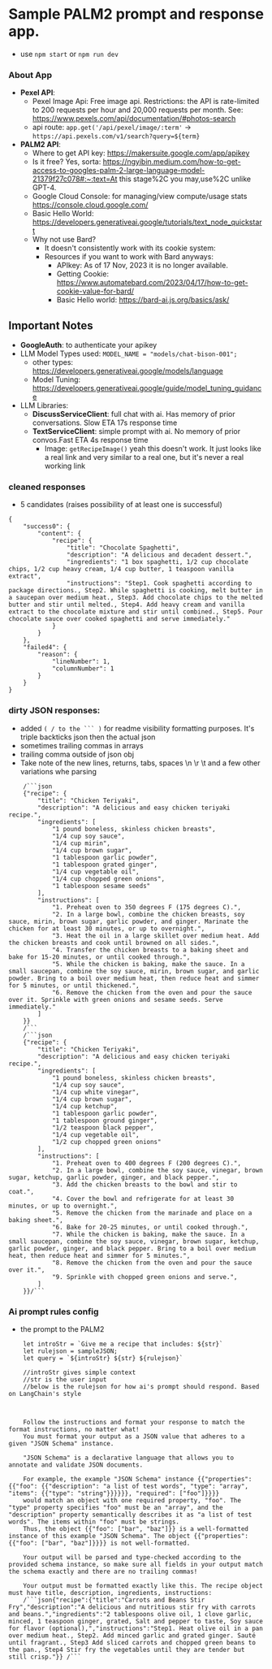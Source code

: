 # Sample PALM2 prompt and response app.
- use `npm start` or `npm run dev`

### About App
- **Pexel API**: 
    - Pexel Image Api: Free image api. Restrictions: the API is rate-limited to 200 requests per hour and 20,000 requests per month. See: https://www.pexels.com/api/documentation/#photos-search
    - api route: `app.get('/api/pexel/image/:term'` -> `https://api.pexels.com/v1/search?query=${term}` 
- **PALM2 API**:
  - Where to get API key: https://makersuite.google.com/app/apikey 
  - Is it free? Yes, sorta: https://ngyibin.medium.com/how-to-get-access-to-googles-palm-2-large-language-model-21379f27c078#:~:text=At this stage%2C you may,use%2C unlike GPT-4. 
  - Google Cloud Console: for managing/view compute/usage stats https://console.cloud.google.com/ 
  - Basic Hello World: https://developers.generativeai.google/tutorials/text_node_quickstart 
  - Why not use Bard?
    - It doesn't consistently work with its cookie system: 
    - Resources if you want to work with Bard anyways: 
        - APIkey: As of 17 Nov, 2023 it is no longer available.
        - Getting Cookie: https://www.automatebard.com/2023/04/17/how-to-get-cookie-value-for-bard/ 
        - Basic Hello world: https://bard-ai.js.org/basics/ask/ 

## Important Notes
- **GoogleAuth**: to authenticate your apikey
- LLM Model Types used: `MODEL_NAME = "models/chat-bison-001";`
    - other types: https://developers.generativeai.google/models/language 
    - Model Tuning: https://developers.generativeai.google/guide/model_tuning_guidance
- LLM Libraries: 
    - **DiscussServiceClient**: full chat with ai. Has memory of prior conversations. Slow ETA 17s response time
    - **TextServiceClient**: simple prompt with ai. No memory of prior convos.Fast ETA 4s response time
        - Image: `getRecipeImage()` yeah this doesn't work. It just looks like a real link and very similar to a real one, but it's never a real working link 


### cleaned responses 
- 5 candidates (raises possibility of at least one is successful)

```
{
    "success0": {
        "content": {
            "recipe": {
                "title": "Chocolate Spaghetti",
                "description": "A delicious and decadent dessert.",
                "ingredients": "1 box spaghetti, 1/2 cup chocolate chips, 1/2 cup heavy cream, 1/4 cup butter, 1 teaspoon vanilla extract",
                "instructions": "Step1. Cook spaghetti according to package directions., Step2. While spaghetti is cooking, melt butter in a saucepan over medium heat., Step3. Add chocolate chips to the melted butter and stir until melted., Step4. Add heavy cream and vanilla extract to the chocolate mixture and stir until combined., Step5. Pour chocolate sauce over cooked spaghetti and serve immediately."
            }
        }
    },
    "failed4": {
        "reason": {
            "lineNumber": 1,
            "columnNumber": 1
        }
    }
}
```

### dirty JSON responses: 
- added `( / to the ``` )` for readme visibility formatting purposes. It's triple backticks json then the actual json
- sometimes trailing commas in arrays
- trailing comma outside of json obj 
- Take note of the new lines, returns, tabs, spaces \n \r \t and a few other variations whe parsing

```
    /```json
    {"recipe": {
        "title": "Chicken Teriyaki",
        "description": "A delicious and easy chicken teriyaki recipe.",
        "ingredients": [
            "1 pound boneless, skinless chicken breasts",
            "1/4 cup soy sauce",
            "1/4 cup mirin",
            "1/4 cup brown sugar",
            "1 tablespoon garlic powder",
            "1 tablespoon grated ginger",
            "1/4 cup vegetable oil",
            "1/4 cup chopped green onions",
            "1 tablespoon sesame seeds"
        ],
        "instructions": [
            "1. Preheat oven to 350 degrees F (175 degrees C).",
            "2. In a large bowl, combine the chicken breasts, soy sauce, mirin, brown sugar, garlic powder, and ginger. Marinate the chicken for at least 30 minutes, or up to overnight.",
            "3. Heat the oil in a large skillet over medium heat. Add the chicken breasts and cook until browned on all sides.",
            "4. Transfer the chicken breasts to a baking sheet and bake for 15-20 minutes, or until cooked through.",
            "5. While the chicken is baking, make the sauce. In a small saucepan, combine the soy sauce, mirin, brown sugar, and garlic powder. Bring to a boil over medium heat, then reduce heat and simmer for 5 minutes, or until thickened.",
            "6. Remove the chicken from the oven and pour the sauce over it. Sprinkle with green onions and sesame seeds. Serve immediately."
        ]
    }}
    /```
    /```json
    {"recipe": {
        "title": "Chicken Teriyaki",
        "description": "A delicious and easy chicken teriyaki recipe.",
        "ingredients": [
            "1 pound boneless, skinless chicken breasts",
            "1/4 cup soy sauce",
            "1/4 cup white vinegar",
            "1/4 cup brown sugar",
            "1/4 cup ketchup",
            "1 tablespoon garlic powder",
            "1 tablespoon ground ginger",
            "1/2 teaspoon black pepper",
            "1/4 cup vegetable oil",
            "1/2 cup chopped green onions"
        ],
        "instructions": [
            "1. Preheat oven to 400 degrees F (200 degrees C).",
            "2. In a large bowl, combine the soy sauce, vinegar, brown sugar, ketchup, garlic powder, ginger, and black pepper.",
            "3. Add the chicken breasts to the bowl and stir to coat.",
            "4. Cover the bowl and refrigerate for at least 30 minutes, or up to overnight.",
            "5. Remove the chicken from the marinade and place on a baking sheet.",
            "6. Bake for 20-25 minutes, or until cooked through.",
            "7. While the chicken is baking, make the sauce. In a small saucepan, combine the soy sauce, vinegar, brown sugar, ketchup, garlic powder, ginger, and black pepper. Bring to a boil over medium heat, then reduce heat and simmer for 5 minutes.",
            "8. Remove the chicken from the oven and pour the sauce over it.",
            "9. Sprinkle with chopped green onions and serve.",
        ]
    }}/```
```

### Ai prompt rules config
- the prompt to the PALM2 

``` 
    let introStr = `Give me a recipe that includes: ${str}`
    let rulejson = sampleJSON;
    let query = `${introStr} ${str} ${rulejson}`
    
    //introStr gives simple context
    //str is the user input
    //below is the rulejson for how ai's prompt should respond. Based on LangChain's style
    
    
    
    Follow the instructions and format your response to match the format instructions, no matter what!
    You must format your output as a JSON value that adheres to a given "JSON Schema" instance.
    
    "JSON Schema" is a declarative language that allows you to annotate and validate JSON documents.
    
    For example, the example "JSON Schema" instance {{"properties": {{"foo": {{"description": "a list of test words", "type": "array", "items": {{"type": "string"}}}}}}, "required": ["foo"]}}}}
    would match an object with one required property, "foo". The "type" property specifies "foo" must be an "array", and the "description" property semantically describes it as "a list of test words". The items within "foo" must be strings.
    Thus, the object {{"foo": ["bar", "baz"]}} is a well-formatted instance of this example "JSON Schema". The object {{"properties": {{"foo": ["bar", "baz"]}}}} is not well-formatted.
    
    Your output will be parsed and type-checked according to the provided schema instance, so make sure all fields in your output match the schema exactly and there are no trailing commas!
    
    Your output must be formatted exactly like this. The recipe object must have title, description, ingredients, instructions: 
    /```json{"recipe":{"title":"Carrots and Beans Stir Fry","description":"A delicious and nutritious stir fry with carrots and beans.","ingredients":"2 tablespoons olive oil, 1 clove garlic, minced, 1 teaspoon ginger, grated, Salt and pepper to taste, Soy sauce for flavor (optional),","instructions":"Step1. Heat olive oil in a pan over medium heat., Step2. Add minced garlic and grated ginger. Sauté until fragrant., Step3 Add sliced carrots and chopped green beans to the pan., Step4 Stir fry the vegetables until they are tender but still crisp."}} /```

```
